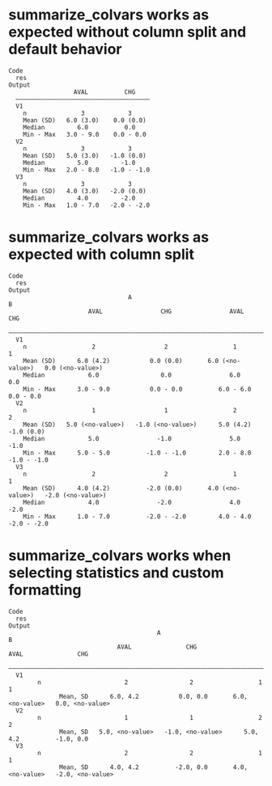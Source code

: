 # summarize_colvars works as expected without column split and default behavior

    Code
      res
    Output
                      AVAL          CHG    
      —————————————————————————————————————
      V1                                   
        n               3            3     
        Mean (SD)   6.0 (3.0)    0.0 (0.0) 
        Median         6.0          0.0    
        Min - Max   3.0 - 9.0    0.0 - 0.0 
      V2                                   
        n               3            3     
        Mean (SD)   5.0 (3.0)   -1.0 (0.0) 
        Median         5.0         -1.0    
        Min - Max   2.0 - 8.0   -1.0 - -1.0
      V3                                   
        n               3            3     
        Mean (SD)   4.0 (3.0)   -2.0 (0.0) 
        Median         4.0         -2.0    
        Min - Max   1.0 - 7.0   -2.0 - -2.0

# summarize_colvars works as expected with column split

    Code
      res
    Output
                                     A                                      B                  
                          AVAL                CHG                AVAL                CHG       
      —————————————————————————————————————————————————————————————————————————————————————————
      V1                                                                                       
        n                  2                   2                  1                   1        
        Mean (SD)      6.0 (4.2)           0.0 (0.0)       6.0 (<no-value>)   0.0 (<no-value>) 
        Median            6.0                 0.0                6.0                 0.0       
        Min - Max      3.0 - 9.0           0.0 - 0.0          6.0 - 6.0           0.0 - 0.0    
      V2                                                                                       
        n                  1                   1                  2                   2        
        Mean (SD)   5.0 (<no-value>)   -1.0 (<no-value>)      5.0 (4.2)          -1.0 (0.0)    
        Median            5.0                -1.0                5.0                -1.0       
        Min - Max      5.0 - 5.0          -1.0 - -1.0         2.0 - 8.0          -1.0 - -1.0   
      V3                                                                                       
        n                  2                   2                  1                   1        
        Mean (SD)      4.0 (4.2)          -2.0 (0.0)       4.0 (<no-value>)   -2.0 (<no-value>)
        Median            4.0                -2.0                4.0                -2.0       
        Min - Max      1.0 - 7.0          -2.0 - -2.0         4.0 - 4.0          -2.0 - -2.0   

# summarize_colvars works when selecting statistics and custom formatting

    Code
      res
    Output
                                             A                                    B                 
                                  AVAL               CHG               AVAL               CHG       
      ——————————————————————————————————————————————————————————————————————————————————————————————
      V1                                                                                            
            n                       2                 2                  1                 1        
                  Mean, SD      6.0, 4.2           0.0, 0.0       6.0, <no-value>   0.0, <no-value> 
      V2                                                                                            
            n                       1                 1                  2                 2        
                  Mean, SD   5.0, <no-value>   -1.0, <no-value>      5.0, 4.2          -1.0, 0.0    
      V3                                                                                            
            n                       2                 2                  1                 1        
                  Mean, SD      4.0, 4.2          -2.0, 0.0       4.0, <no-value>   -2.0, <no-value>

